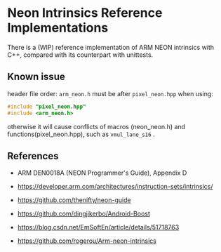 # Neon Intrinsics Reference Implementations

There is a (WIP) reference implementation of ARM NEON intrinsics with C++, compared with its counterpart with unittests.

## Known issue

header file order: `arm_neon.h` must be after `pixel_neon.hpp` when using:
```c++
#include "pixel_neon.hpp"
#include <arm_neon.h>
```
otherwise it will cause conflicts of macros (neon_neon.h) and functions(pixel_neon.hpp), such as `vmul_lane_s16` .

## References

- ARM DEN0018A (NEON Programmer's Guide), Appendix D

- https://developer.arm.com/architectures/instruction-sets/intrinsics/

- https://github.com/thenifty/neon-guide

- https://github.com/dingjikerbo/Android-Boost

- https://blog.csdn.net/EmSoftEn/article/details/51718763

- https://github.com/rogerou/Arm-neon-intrinsics
